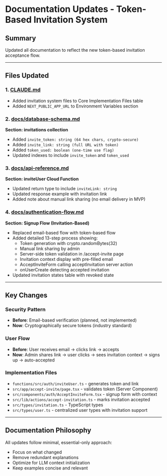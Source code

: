 # Documentation Updates - Token-Based Invitation System

## Summary

Updated all documentation to reflect the new token-based invitation acceptance flow.

---

## Files Updated

### 1. [CLAUDE.md](../CLAUDE.md)
- Added invitation system files to Core Implementation Files table
- Added `NEXT_PUBLIC_APP_URL` to Environment Variables section

### 2. [docs/database-schema.md](database-schema.md)
**Section: invitations collection**
- Added `invite_token: string (64 hex chars, crypto-secure)`
- Added `invite_link: string (full URL with token)`
- Added `token_used: boolean (one-time use flag)`
- Updated indexes to include `invite_token` and `token_used`

### 3. [docs/api-reference.md](api-reference.md)
**Section: inviteUser Cloud Function**
- Updated return type to include `inviteLink: string`
- Updated response example with invitation link
- Added note about manual link sharing (no email delivery in MVP)

### 4. [docs/authentication-flow.md](authentication-flow.md)
**Section: Signup Flow (Invitation-Based)**
- Replaced email-based flow with token-based flow
- Added detailed 13-step process showing:
  - Token generation with crypto.randomBytes(32)
  - Manual link sharing by admin
  - Server-side token validation in /accept-invite page
  - Invitation context display with pre-filled email
  - AcceptInviteForm calling acceptInvitation server action
  - onUserCreate detecting accepted invitation
- Updated invitation states table with revoked state

---

## Key Changes

### Security Pattern
- **Before**: Email-based verification (planned, not implemented)
- **Now**: Cryptographically secure tokens (industry standard)

### User Flow
- **Before**: User receives email → clicks link → accepts
- **Now**: Admin shares link → user clicks → sees invitation context → signs up → auto-accepted

### Implementation Files
- `functions/src/auth/inviteUser.ts` - generates token and link
- `src/app/accept-invite/page.tsx` - validates token (Server Component)
- `src/components/auth/AcceptInviteForm.tsx` - signup form with context
- `src/lib/actions/accept-invitation.ts` - marks invitation accepted
- `src/types/invitation.ts` - TypeScript types
- `src/types/user.ts` - centralized user types with invitation support

---

## Documentation Philosophy

All updates follow minimal, essential-only approach:
- Focus on what changed
- Remove redundant explanations
- Optimize for LLM context initialization
- Keep examples concise and relevant
